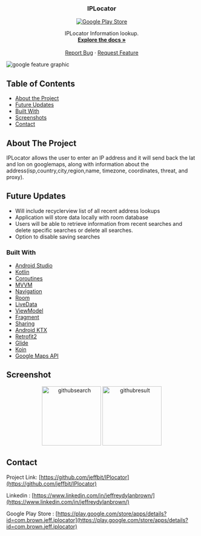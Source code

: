  <h3 align="center">IPLocator</h3>
 <p align = "center">
<a href="https://play.google.com/store/apps/details?id=com.brown.jeff.iplocator">
<img src="https://user-images.githubusercontent.com/26611879/75366175-2c8ad200-5873-11ea-954e-0719977cc28b.png" alt="Google Play Store">
 </a>
 </p>



  <p align="center">
    IPLocator Information lookup.
    <br />
    <a href="https://github.com/jeffbit/IPlocator"><strong>Explore the docs »</strong></a>
    <br />
    <br />
    <a href="https://github.com/jeffbit/IPlocator/issues">Report Bug</a>
    ·
    <a href="https://github.com/jeffbit/IPlocator/issues">Request Feature</a>
 
  </p>
</p>

![google feature graphic](https://user-images.githubusercontent.com/26611879/75197223-98a1f480-5712-11ea-9b01-e55e41b9730e.jpg)


<!-- TABLE OF CONTENTS -->
## Table of Contents

* [About the Project](#about-the-project)
* [Future Updates](#future-updates)
* [Built With](#built-with)
* [Screenshots](#screenshot)
* [Contact](#contact)



<!-- ABOUT THE PROJECT -->
## About The Project
<p>IPLocator allows the user to enter an IP address and it will send back the lat and lon on googlemaps, along with information about the address(isp,country,city,region,name, timezone, coordinates, threat, and proxy).</p>

<!--FUTURE UPDATES -->
## Future Updates

 <ul>
 <li> Will include recyclerview list of all recent address lookups </li>
 <li> Application will store data locally with room database</li>
 <li> Users will be able to retrieve information from recent searches and delete specific searches or delete all searches. </li>
<li> Option to disable saving searches</li>
 </ul>





### Built With
* [Android Studio](https://developer.android.com/studio)
* [Kotlin](https://kotlinlang.org/)
* [Coroutines](https://kotlinlang.org/docs/reference/coroutines-overview.html)
* [MVVM](https://developer.android.com/jetpack/docs/guide)
* [Navigation](https://developer.android.com/guide/navigation)
* [Room](https://developer.android.com/topic/libraries/architecture/room)
* [LiveData](https://developer.android.com/topic/libraries/architecture/livedata)
* [ViewModel](https://developer.android.com/topic/libraries/architecture/viewmodel)
* [Fragment](https://developer.android.com/guide/components/fragments)
* [Sharing](https://developer.android.com/training/sharing)
* [Android KTX](https://developer.android.com/kotlin/ktx.html)
* [Retrofit2](https://github.com/square/retrofit)
* [Glide](https://github.com/bumptech/glide)
* [Koin](https://insert-koin.io/)
* [Google Maps API](https://developers.google.com/maps/documentation/android-sdk/intro)





<!--- SCREENSHOTS -->
## Screenshot
<p align= "center">
<img width="156" alt="githubsearch" src="https://user-images.githubusercontent.com/26611879/75198294-19fa8680-5715-11ea-862c-07ab6fa2345e.png">
<img width="156" alt="githubresult" src="https://user-images.githubusercontent.com/26611879/75198270-0d762e00-5715-11ea-8b1c-3f8ac942fd54.png">
 </p>








<!-- CONTACT -->
## Contact

Project Link: [https://github.com/jeffbit/IPlocator](https://github.com/jeffbit/IPlocator)

Linkedin : [https://www.linkedin.com/in/jeffreydylanbrown/](https://www.linkedin.com/in/jeffreydylanbrown/)

Google Play Store : [https://play.google.com/store/apps/details?id=com.brown.jeff.iplocator](https://play.google.com/store/apps/details?id=com.brown.jeff.iplocator)












<!-- MARKDOWN LINKS & IMAGES -->
<!-- https://www.markdownguide.org/basic-syntax/#reference-style-links -->
[linkedin-url]: https://linkedin.com/in/jeffreydylanbrown

